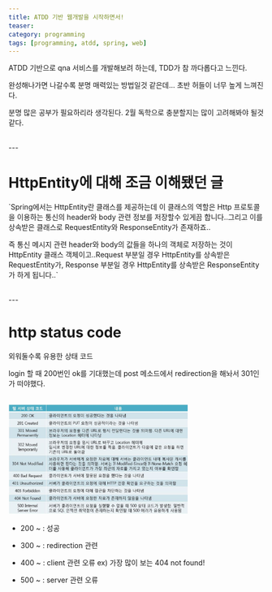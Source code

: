 ```yaml
---
title: ATDD 기반 웹개발을 시작하면서!
teaser:
category: programming
tags: [programming, atdd, spring, web]
---
```



ATDD 기반으로 qna 서비스를 개발해보려 하는데, TDD가 참 까다롭다고 느낀다.

완성해나가면 나갈수록 분명 매력있는 방법일것 같은데... 초반 허들이 너무 높게 느껴진다.

분명 많은 공부가 필요하리라 생각된다. 2월 독학으로 충분할지는 많이 고려해봐야 될것 같다.


<br/>
---
<h1>HttpEntity에 대해 조금 이해됐던 글</h1>

`Spring에서는 HttpEntity란 클래스를 제공하는데 이 클래스의 역할은 Http 프로토콜을 이용하는 통신의 header와 body 관련 정보를 저장할수 있게끔 합니다..그리고 이를 상속받은 클래스로 RequestEntity와 ResponseEntity가 존재하죠..

즉 통신 메시지 관련 header와 body의 값들을 하나의 객체로 저장하는 것이 HttpEntity 클래스 객체이고..Request 부분일 경우 HttpEntity를 상속받은 RequestEntity가, Response 부분일 경우 HttpEntity를 상속받은 ResponseEntity가 하게 됩니다..`

<br/>
---
<h1>http status code</h1>

외워둘수록 유용한 상태 코드

login 할 때 200번인 ok를 기대했는데 post 메소드에서 redirection을 해놔서 301인가 떠야했다.

<br/><img src="../i/0131_1.png" style="width: 70%; height: auto;" /><br/>

* 200 ~ : 성공 <br/>

* 300 ~ : redirection 관련<br/>

* 400 ~ : client 관련 오류 ex) 가장 많이 보는 404 not found!<br/>

* 500 ~ : server 관련 오류<br/>
